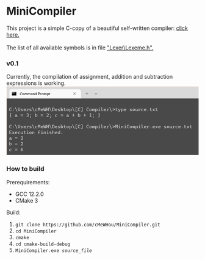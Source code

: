 <h1>MiniCompiler</h1>
This project is a simple C-copy of a beautiful self-written compiler: 
<a href="https://gist.github.com/anonymous/1415759">click here.</a>
<br><br>
The list of all available symbols is in file 
<a href="https://github.com/cMeWHou/MiniCompiler/blob/master/include/Lexer/Lexeme.h">
    "Lexer\Lexeme.h".
</a>

<h3>v0.1</h3>
Currently, the compilation of assignment, addition and subtraction expressions is working.
<img src="https://github.com/cMeWHou/MiniCompiler/blob/master/interpreter_example.png?raw=true">

<h3>How to build</h3>
Prerequirements:
<ul>
    <li>GCC 12.2.0</li>
    <li>CMake 3</li>
</ul>

Build:
<ol>
    <li><code>git clone https://github.com/cMeWHou/MiniCompiler.git </code></li>
    <li><code>cd MiniCompiler </code></li>
    <li><code>cmake </code></li>
    <li><code>cd cmake-build-debug </code></li>
    <li><code>MiniCompiler.exe <i>source_file</i> </code></li>
</ol>
